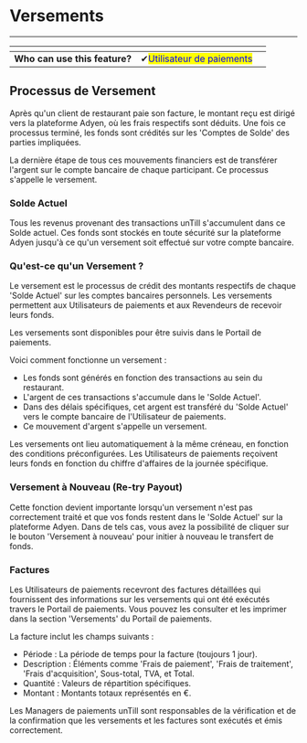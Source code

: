 # Versements

-------

<table data-card-size="large" data-view="cards"><thead><tr><th></th><th></th><th></th></tr></thead><tbody><tr><td><strong>Who can use this feature?</strong></td><td><span data-gb-custom-inline data-tag="emoji" data-code="2714">✔</span><mark style="color:blue;">Utilisateur de paiements</mark></td><td></td></tr></tbody></table>

## Processus de Versement

Après qu'un client de restaurant paie son facture, le montant reçu est dirigé vers la plateforme Adyen, où les frais respectifs sont déduits. Une fois ce processus terminé, les fonds sont crédités sur les 'Comptes de Solde' des parties impliquées.

La dernière étape de tous ces mouvements financiers est de transférer l'argent sur le compte bancaire de chaque participant. Ce processus s'appelle le versement.

### Solde Actuel

Tous les revenus provenant des transactions unTill s'accumulent dans ce Solde actuel. Ces fonds sont stockés en toute sécurité sur la plateforme Adyen jusqu'à ce qu'un versement soit effectué sur votre compte bancaire.

### Qu'est-ce qu'un Versement ?

Le versement est le processus de crédit des montants respectifs de chaque 'Solde Actuel' sur les comptes bancaires personnels. Les versements permettent aux Utilisateurs de paiements et aux Revendeurs de recevoir leurs fonds.

Les versements sont disponibles pour être suivis dans le Portail de paiements.

Voici comment fonctionne un versement :
- Les fonds sont générés en fonction des transactions au sein du restaurant.
- L'argent de ces transactions s'accumule dans le 'Solde Actuel'.
- Dans des délais spécifiques, cet argent est transféré du 'Solde Actuel' vers le compte bancaire de l'Utilisateur de paiements.
- Ce mouvement d'argent s'appelle un versement.

Les versements ont lieu automatiquement à la même créneau, en fonction des conditions préconfigurées. Les Utilisateurs de paiements reçoivent leurs fonds en fonction du chiffre d'affaires de la journée spécifique.

### Versement à Nouveau (Re-try Payout)

Cette fonction devient importante lorsqu'un versement n'est pas correctement traité et que vos fonds restent dans le 'Solde Actuel' sur la plateforme Adyen. Dans de tels cas, vous avez la possibilité de cliquer sur le bouton 'Versement à nouveau' pour initier à nouveau le transfert de fonds.

### Factures

Les Utilisateurs de paiements recevront des factures détaillées qui fournissent des informations sur les versements qui ont été exécutés travers le Portail de paiements. Vous pouvez les consulter et les imprimer dans la section 'Versements' du Portail de paiements.

La facture inclut les champs suivants :
- Période : La période de temps pour la facture (toujours 1 jour).
- Description : Éléments comme 'Frais de paiement', 'Frais de traitement', 'Frais d'acquisition', Sous-total, TVA, et Total.
- Quantité : Valeurs de répartition spécifiques.
- Montant : Montants totaux représentés en €.

Les Managers de paiements unTill sont responsables de la vérification et de la confirmation que les versements et les factures sont exécutés et émis correctement.


